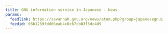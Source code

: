 ```yaml
---
title: GNU information service in Japanese - News
params:
  feedlink: https://savannah.gnu.org/news/atom.php?group=japanesegnui
  feedid: 06b1259fdd06eab4c0c67cb83f5dc4d9
---
```


